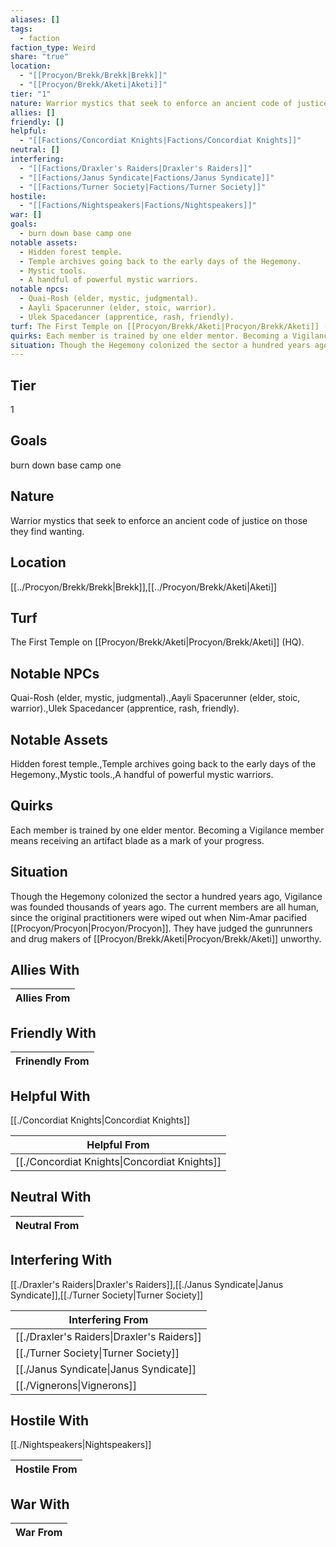 ```yaml
---
aliases: []
tags:
  - faction
faction_type: Weird
share: "true"
location:
  - "[[Procyon/Brekk/Brekk|Brekk]]"
  - "[[Procyon/Brekk/Aketi|Aketi]]"
tier: "1"
nature: Warrior mystics that seek to enforce an ancient code of justice on those they find wanting.
allies: []
friendly: []
helpful:
  - "[[Factions/Concordiat Knights|Factions/Concordiat Knights]]"
neutral: []
interfering:
  - "[[Factions/Draxler's Raiders|Draxler's Raiders]]"
  - "[[Factions/Janus Syndicate|Factions/Janus Syndicate]]"
  - "[[Factions/Turner Society|Factions/Turner Society]]"
hostile:
  - "[[Factions/Nightspeakers|Factions/Nightspeakers]]"
war: []
goals:
  - burn down base camp one
notable assets:
  - Hidden forest temple.
  - Temple archives going back to the early days of the Hegemony.
  - Mystic tools.
  - A handful of powerful mystic warriors.
notable npcs:
  - Quai-Rosh (elder, mystic, judgmental).
  - Aayli Spacerunner (elder, stoic, warrior).
  - Ulek Spacedancer (apprentice, rash, friendly).
turf: The First Temple on [[Procyon/Brekk/Aketi|Procyon/Brekk/Aketi]] (HQ).
quirks: Each member is trained by one elder mentor. Becoming a Vigilance member means receiving an artifact blade as a mark of your progress.
situation: Though the Hegemony colonized the sector a hundred years ago, Vigilance was founded thousands of years ago. The current members are all human, since the original practitioners were wiped out when Nim-Amar pacified [[Procyon/Procyon|Procyon/Procyon]]. They have judged the gunrunners and drug makers of [[Procyon/Brekk/Aketi|Procyon/Brekk/Aketi]] unworthy.
---
```

## Tier

1

## Goals

burn down base camp one

## Nature

Warrior mystics that seek to enforce an ancient code of justice on those they find wanting.

## Location

[[../Procyon/Brekk/Brekk|Brekk]],[[../Procyon/Brekk/Aketi|Aketi]]

## Turf

The First Temple on [[Procyon/Brekk/Aketi|Procyon/Brekk/Aketi]] (HQ).

## Notable NPCs

Quai-Rosh (elder, mystic, judgmental).,Aayli Spacerunner (elder, stoic, warrior).,Ulek Spacedancer (apprentice, rash, friendly).

## Notable Assets

Hidden forest temple.,Temple archives going back to the early days of the Hegemony.,Mystic tools.,A handful of powerful mystic warriors.

## Quirks

Each member is trained by one elder mentor. Becoming a Vigilance member means receiving an artifact blade as a mark of your progress.

## Situation

Though the Hegemony colonized the sector a hundred years ago, Vigilance was founded thousands of years ago. The current members are all human, since the original practitioners were wiped out when Nim-Amar pacified [[Procyon/Procyon|Procyon/Procyon]]. They have judged the gunrunners and drug makers of [[Procyon/Brekk/Aketi|Procyon/Brekk/Aketi]] unworthy.

## Allies With



| Allies From |
| ----------- |


## Friendly With



| Frinendly From |
| -------------- |


## Helpful With

[[./Concordiat Knights|Concordiat Knights]]

| Helpful From                                           |
| ------------------------------------------------------ |
| [[./Concordiat Knights\|Concordiat Knights]] |


## Neutral With




| Neutral From |
| ------------ |



## Interfering With

[[./Draxler's Raiders|Draxler's Raiders]],[[./Janus Syndicate|Janus Syndicate]],[[./Turner Society|Turner Society]]


| Interfering From                                     |
| ---------------------------------------------------- |
| [[./Draxler's Raiders\|Draxler's Raiders]] |
| [[./Turner Society\|Turner Society]]       |
| [[./Janus Syndicate\|Janus Syndicate]]     |
| [[./Vignerons\|Vignerons]]                 |



## Hostile With

[[./Nightspeakers|Nightspeakers]]


| Hostile From |
| ------------ |



## War With



| War From |
| -------- |

